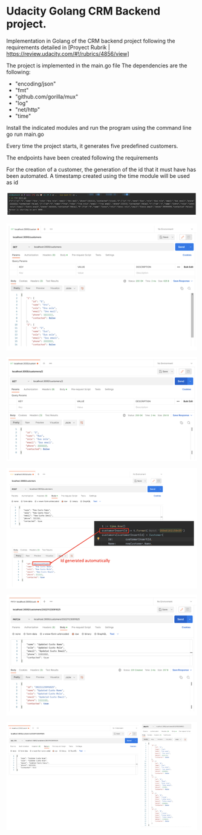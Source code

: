 # Udacity Golang CRM Backend project.

Implementation in Golang of the CRM backend project following the requirements detailed in [Proyect Rubrik | https://review.udacity.com/#!/rubrics/4856/view]

The project is implemented in the main.go file
The dependencies are the following:

*	"encoding/json"
*	"fmt"
*	"github.com/gorilla/mux"
*	"log"
*	"net/http"
*	"time"
  
Install the indicated modules and run the program using the command line go run main.go

Every time the project starts, it generates five predefined customers.

The endpoints have been created following the requirements

For the creation of a customer, the generation of the id that it must have has been automated.
A timestamp created using the time module will be used as id


![picture alt](https://github.com/erfederuiz/udagoback/blob/main/images/01_20220125_%202022-11-23_14.42.22.png)

![picture alt](https://github.com/erfederuiz/udagoback/blob/main/images/02_20220125_%202022-11-23_14.45.11.png)

![picture alt](https://github.com/erfederuiz/udagoback/blob/main/images/03_20220125_%202022-11-23_14.45.28.png)

![picture alt](https://github.com/erfederuiz/udagoback/blob/main/images/04_20220125_%202022-11-23_14.47.40.png)

![picture alt](https://github.com/erfederuiz/udagoback/blob/main/images/05_20220125_%202022-11-23_14.48.01.png)

![picture alt](https://github.com/erfederuiz/udagoback/blob/main/images/06_20220125_%202022-11-23_14.48.28.png)
